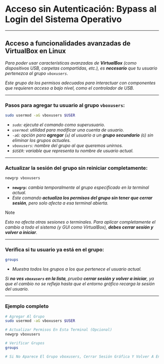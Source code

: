 <!-- Autor: Daniel Benjamin Perez Morales -->
<!-- GitHub: https://github.com/D4nitrix13 -->
<!-- GitLab: https://gitlab.com/D4nitrix13 -->
<!-- Correo electrónico: danielperezdev@proton.me -->

# **Acceso sin Autenticación: Bypass al Login del Sistema Operativo**

---

## **Acceso a funcionalidades avanzadas de VirtualBox en Linux**

*Para poder usar características avanzadas de **VirtualBox** (como dispositivos USB, carpetas compartidas, etc.), es **necesario** que tu usuario pertenezca al grupo `vboxusers`.*

*Este grupo da los permisos adecuados para interactuar con componentes que requieren acceso a bajo nivel, como el controlador de USB.*

---

### **Pasos para agregar tu usuario al grupo `vboxusers`:**

```bash
sudo usermod -aG vboxusers $USER
```

* *`sudo`: ejecuta el comando como superusuario.*
* *`usermod`: utilidad para modificar una cuenta de usuario.*
* *`-aG`: opción para **agregar** (`a`) al usuario a un **grupo secundario** (`G`) sin eliminar los grupos actuales.*
* *`vboxusers`: nombre del grupo al que queremos unirnos.*
* *`$USER`: variable que representa tu nombre de usuario actual.*

---

### **Actualizar la sesión del grupo sin reiniciar completamente:**

```bash
newgrp vboxusers
```

* **`newgrp`:** *cambia temporalmente al grupo especificado en la terminal actual.*
* *Este comando **actualiza los permisos del grupo sin tener que cerrar sesión**, pero solo afecta a esa terminal abierta.*

> [!NOTE]
> *Esto no afecta otras sesiones o terminales. Para aplicar completamente el cambio a todo el sistema (y GUI como VirtualBox), **debes cerrar sesión y volver a iniciar**.*

---

### **Verifica si tu usuario ya está en el grupo:**

```bash
groups
```

* *Muestra todos los grupos a los que pertenece el usuario actual.*

*Si **no ves `vboxusers` en la lista**, prueba **cerrar sesión y volver a iniciar**, ya que el cambio no se refleja hasta que el entorno gráfico recarga la sesión del usuario.*

---

### **Ejemplo completo**

```bash
# Agregar Al Grupo
sudo usermod -aG vboxusers $USER

# Actualizar Permisos En Esta Terminal (Opcional)
newgrp vboxusers

# Verificar Grupos
groups

# Si No Aparece El Grupo vboxusers, Cerrar Sesión Gráfica Y Volver A Entrar
```
